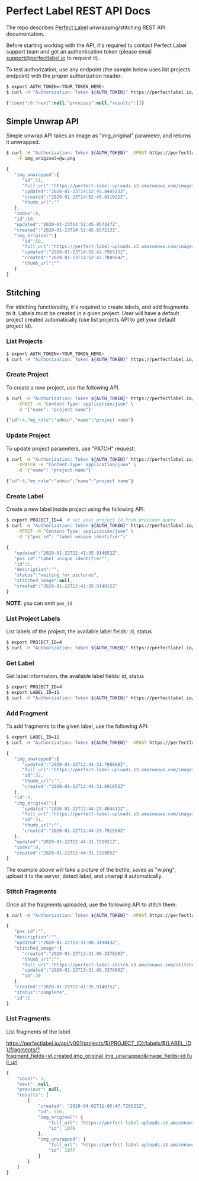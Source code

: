 # Perfect Label REST API Docs
The repo describes [Perfect Label](https://perfectlabel.io) unwrapping/stitching REST API documentation.

Before starting working with the API, it's required to contact Perfect Label support team and get an authentication token (please email support@perfectlabel.io to request it).

To test authorization, use any endpoint (the sample below uses list projects endpoint) with the proper authorization header:
```bash
$ export AUTH_TOKEN=<YOUR_TOKEN_HERE>
$ curl -H "Authorization: Token ${AUTH_TOKEN}" https://perfectlabel.io/api/v001/projects/

```

```javascript
{"count":0,"next":null,"previous":null,"results":[]}
```

## Simple Unwrap API

Simple unwrap API takes an image as "img_original" parameter, and returns it unwrapped.


```bash
$ curl -H "Authorization: Token ${AUTH_TOKEN}" -XPOST https://perfectlabel.io/api/v001/fragments/ \
    -F img_original=@w.png
```

```javascript
{ 
   "img_unwrapped":{ 
      "id":51,
      "full_url":"https://perfect-label-uploads.s3.amazonaws.com/images/f164b064-dd11-4147-9910-ec7a49b8b0bc.jpg",
      "updated":"2020-01-23T14:52:45.844523Z",
      "created":"2020-01-23T14:52:45.831022Z",
      "thumb_url":""
   },
   "index":0,
   "id":10,
   "updated":"2020-01-23T14:52:45.857247Z",
   "created":"2020-01-23T14:52:45.857213Z",
   "img_original":{ 
      "id":50,
      "full_url":"https://perfect-label-uploads.s3.amazonaws.com/images/91b63ed0-7d39-436c-8833-44a29e11f9b0.png",
      "updated":"2020-01-23T14:52:42.795515Z",
      "created":"2020-01-23T14:52:42.780564Z",
      "thumb_url":""
   }
}
```

## Stitching
For stitching functionality, it's required to create labels, and add fragments to it. Labels must be created in a given project.
User will have a default project created automatically (use list projects API to get your default project id).

### List Projects
```bash
$ export AUTH_TOKEN=<YOUR_TOKEN_HERE>
$ curl -H "Authorization: Token ${AUTH_TOKEN}" https://perfectlabel.io/api/v001/projects/

```


### Create Project
To create a new project, use the following API.

```bash
$ curl -H "Authorization: Token ${AUTH_TOKEN}" https://perfectlabel.io/api/v001/projects/ \
    -XPOST -H "Content-Type: application/json" \
    -d '{"name": "project name"}'
```

```javascript
{"id":4,"my_role":"admin","name":"project name"}
```

### Update Project
To update project parameters, use "PATCH" request:

```bash
$ curl -H "Authorization: Token ${AUTH_TOKEN}" https://perfectlabel.io/api/v001/projects/4/ \
    -XPATCH -H "Content-Type: application/json" \
    -d '{"name": "project name"}'
```

```javascript
{"id":4,"my_role":"admin","name":"project name"}
```

### Create Label
Create a new label inside project using the following API.

```bash
$ export PROJECT_ID=4  # set your project id from previous query
$ curl -H "Authorization: Token ${AUTH_TOKEN}" https://perfectlabel.io/api/v001/projects/${PROJECT_ID}/labels/ \
    -XPOST -H "Content-Type: application/json" \
    -d '{"pos_id": "label unique identifier"}'
```

```javascript
{ 
   "updated":"2020-01-22T12:41:35.914052Z",
   "pos_id":"label unique identifier"',
   "id":1,
   "description":"",
   "status":"waiting_for_pictures",
   "stitched_image":null,
   "created":"2020-01-22T12:41:35.914015Z"
}
```

**NOTE**: you can omit `pos_id`

### List Project Labels
List labels of the project, the available label fields: id, status

```bash
$ export PROJECT_ID=4
$ curl -H "Authorization: Token ${AUTH_TOKEN}" https://perfectlabel.io/api/v001/projects/${PROJECT_ID}/labels/?label_fields=id,status,created,stitched_image&image_fields=id,full_url
```

### Get Label
Get label information, the available label fields: id, status
```bash
$ export PROJECT_ID=4
$ export LABEL_ID=11 
$ curl -H "Authorization: Token ${AUTH_TOKEN}" https://perfectlabel.io/api/v001/projects/${PROJECT_ID}/labels/${LABEL_ID}/?label_fields=id,status,created,stitched_image&image_fields=id,full_url
```

### Add Fragment
To add fragments to the given label, use the following API:

```bash
$ export LABEL_ID=11
$ curl -H "Authorization: Token ${AUTH_TOKEN}" -XPOST https://perfectlabel.io/api/v001/projects/${PROJECT_ID}/labels/${LABEL_ID}/fragments/ -F img_original=@w.png
```

```javascript
{ 
   "img_unwrapped":{ 
      "updated":"2020-01-22T12:44:31.708888Z",
      "full_url":"https://perfect-label-uploads.s3.amazonaws.com/images/a95a83ae-c0d5-4ae5-b4e6-dc423f308e01.jpg",
      "id":32,
      "thumb_url":"",
      "created":"2020-01-22T12:44:31.691055Z"
   },
   "id":3,
   "img_original":{ 
      "updated":"2020-01-22T12:44:23.804411Z",
      "full_url":"https://perfect-label-uploads.s3.amazonaws.com/images/64e03d6b-ab7d-4871-bf03-289a04605670.png",
      "id":31,
      "thumb_url":"",
      "created":"2020-01-22T12:44:23.791550Z"
   },
   "updated":"2020-01-22T12:44:31.721921Z",
   "index":0,
   "created":"2020-01-22T12:44:31.721855Z"
}
```
The example above will take a picture of the bottle, saves as "w.png", upload it to the server, detect label, and unwrap it automatically.

### Stitch Fragments

Once all the fragments uploaded, use the following API to stitch them:

```bash
$ curl -H "Authorization: Token ${AUTH_TOKEN}" -XPOST https://perfectlabel.io/api/v001/projects/${PROJECT_ID}/labels/${LABEL_ID}/stitch/
```

```javascript
{ 
   "pos_id":"",
   "description":"",
   "updated":"2020-01-22T13:31:08.349043Z",
   "stitched_image":{ 
      "created":"2020-01-22T13:31:08.337820Z",
      "thumb_url":"",
      "full_url":"https://perfect-label-stitch.s3.amazonaws.com/stitched/22-01-2020-fb78978a-4ed7-43b2-bcdc-9057d37b01a0.jpg",
      "updated":"2020-01-22T13:31:08.337900Z",
      "id":39
   },
   "created":"2020-01-22T12:41:35.914015Z",
   "status":"complete",
   "id":1
}
```

### List Fragments
List fragments of the label

https://perfectlabel.io/api/v001/projects/${PROJECT_ID}/labels/${LABEL_ID}/fragments/?fragment_fields=id,created,img_original,img_unwrapped&image_fields=id,full_url
```javascript
{
    "count": 1,
    "next": null,
    "previous": null,
    "results": [
        {
            "created": "2020-04-02T11:05:47.720523Z",
            "id": 516,
            "img_original": {
                "full_url": "https://perfect-label-uploads.s3.amazonaws.com/images/6d35d25b-22ce-45a5-aa87-fea59a73a2c6.jpg",
                "id": 1076
            },
            "img_unwrapped": {
                "full_url": "https://perfect-label-uploads.s3.amazonaws.com/images/5bd9c8e2-d0ef-41e6-ad61-4f3adf88d330.jpg",
                "id": 1077
            }
        }
    ]
}
```